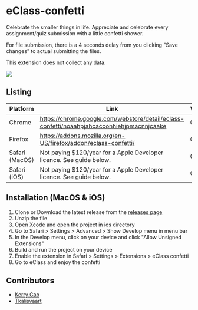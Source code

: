 # eClass-confetti

Celebrate the smaller things in life. Appreciate and celebrate every assignment/quiz submission with a little confetti shower. 

For file submission, there is a 4 seconds delay from you clicking "Save changes" to actual submitting the files. 

This extension does not collect any data.

![](https://cdn.kerrycao.com/images/homepage/projects/eclass-confetti/eclass-confetti-demo.gif)


## Listing
| Platform       | Link                                                                                       | Version |
|----------------|--------------------------------------------------------------------------------------------|---------|
| Chrome         | https://chrome.google.com/webstore/detail/eclass-confetti/noaahpjahcacconhiehjpmacnnjcaake | 0.0.6   |
| Firefox        | https://addons.mozilla.org/en-US/firefox/addon/eclass-confetti/                            | 0.0.6   |
| Safari (MacOS) | Not paying $120/year for a Apple Developer licence. See guide below.                       | 0.0.6   |
| Safari (iOS)   | Not paying $120/year for a Apple Developer licence. See guide below.                       | 0.0.6   |


## Installation (MacOS & iOS)
1. Clone or Download the latest release from the [releases page](https://github.com/yuqian5/eclass-confetti/releases)
2. Unzip the file
3. Open Xcode and open the project in ios directory
4. Go to Safari > Settings > Advanced > Show Develop menu in menu bar
5. In the Develop menu, click on your device and click "Allow Unsigned Extensions"
6. Build and run the project on your device
7. Enable the extension in Safari > Settings > Extensions > eClass confetti
8. Go to eClass and enjoy the confetti

## Contributors
* [Kerry Cao](https://github.com/yuqian5)
* [Tkalisvaart](https://github.com/Tkalisvaart)
